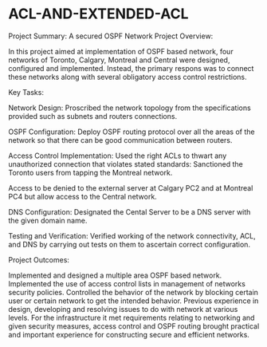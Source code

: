 # ACL-AND-EXTENDED-ACL
Project Summary: A secured OSPF Network
Project Overview:

In this project aimed at implementation of OSPF based network, four networks of Toronto, Calgary, Montreal and Central were designed, configured and implemented. Instead, the primary respons was to connect these networks along with several obligatory access control restrictions.

Key Tasks:

Network Design: Proscribed the network topology from the specifications provided such as subnets and routers connections.

OSPF Configuration: Deploy OSPF routing protocol over all the areas of the network so that there can be good communication between routers.

Access Control Implementation: Used the right ACLs to thwart any unauthorized connection that violates stated standards:
Sanctioned the Toronto users from tapping the Montreal network.

Access to be denied to the external server at Calgary PC2 and at Montreal PC4 but allow access to the Central network.

DNS Configuration: Designated the Cental Server to be a DNS server with the given domain name.

Testing and Verification: Verified working of the network connectivity, ACL, and DNS by carrying out tests on them to ascertain correct configuration.

Project Outcomes:

Implemented and designed a multiple area OSPF based network.
Implemented the use of access control lists in management of networks security policies.
Controlled the behavior of the network by blocking certain user or certain network to get the intended behavior.
Previous experience in design, developing and resolving issues to do with network at various levels.
For the infrastructure it met requirements relating to networking and given security measures, access control and OSPF routing brought practical and important experience for constructing secure and efficient networks.
